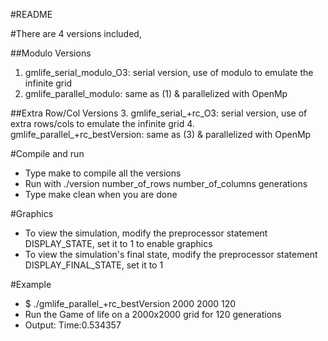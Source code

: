 #README

#There are 4 versions included, 

##Modulo Versions
1. gmlife_serial_modulo_O3: serial version, use of modulo to emulate the infinite grid 
2. gmlife_parallel_modulo: same as (1) & parallelized with OpenMp


##Extra Row/Col Versions
3. gmlife_serial_+rc_O3: serial version, use of extra rows/cols to emulate the infinite grid 
4. gmlife_parallel_+rc_bestVersion: same as (3) & parallelized with OpenMp


#Compile and run
* Type make to compile all the versions
* Run with  ./version number_of_rows number_of_columns generations
* Type make clean when you are done

#Graphics
* To view the simulation, modify the preprocessor statement DISPLAY_STATE, set it to 1 
to enable graphics
* To view the simulation's final state, modify the preprocessor statement DISPLAY_FINAL_STATE, set it to 1

#Example
* $ ./gmlife_parallel_+rc_bestVersion 2000 2000 120 
* Run the Game of life on a 2000x2000 grid for 120 generations
* Output: Time:0.534357

